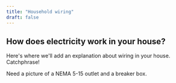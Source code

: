 ```yaml
---
title: "Household wiring"
draft: false
---
```

## How does electricity work in your house?

Here's where we'll add an explanation about wiring in your house. Catchphrase!

Need a picture of a NEMA 5-15 outlet and a breaker box.
